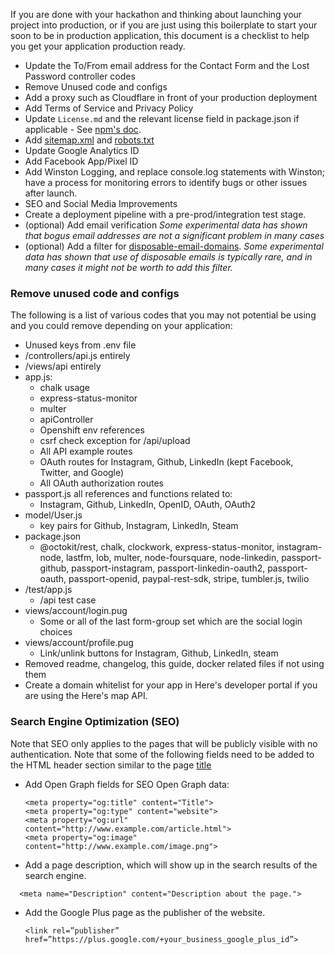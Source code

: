If you are done with your hackathon and thinking about launching your project into production, or if you are just using this boilerplate to start your soon to be in production application, this document is a checklist to help you get your application production ready.

-   Update the To/From email address for the Contact Form and the Lost Password controller codes
-   Remove Unused code and configs
-   Add a proxy such as Cloudflare in front of your production deployment
-   Add Terms of Service and Privacy Policy
-   Update `License.md` and the relevant license field in package.json if applicable - See [npm's doc](https://docs.npmjs.com/files/package.json#license).
-   Add [sitemap.xml](https://en.wikipedia.org/wiki/Sitemaps) and [robots.txt](https://moz.com/learn/seo/robotstxt)
-   Update Google Analytics ID
-   Add Facebook App/Pixel ID
-   Add Winston Logging, and replace console.log statements with Winston; have a process for monitoring errors to identify bugs or other issues after launch.
-   SEO and Social Media Improvements
-   Create a deployment pipeline with a pre-prod/integration test stage.
-   (optional) Add email verification _Some experimental data has shown that bogus email addresses are not a significant problem in many cases_
-   (optional) Add a filter for [disposable-email-domains](https://www.npmjs.com/package/disposable-email-domains). _Some experimental data has shown that use of disposable emails is typically rare, and in many cases it might not be worth to add this filter._

### Remove unused code and configs

The following is a list of various codes that you may not potential be using and you could remove depending on your application:

-   Unused keys from .env file
-   /controllers/api.js entirely
-   /views/api entirely
-   app.js:
    -   chalk usage
    -   express-status-monitor
    -   multer
    -   apiController
    -   Openshift env references
    -   csrf check exception for /api/upload
    -   All API example routes
    -   OAuth routes for Instagram, Github, LinkedIn (kept Facebook, Twitter, and Google)
    -   All OAuth authorization routes
-   passport.js all references and functions related to:
    -   Instagram, Github, LinkedIn, OpenID, OAuth, OAuth2
-   model/User.js
    -   key pairs for Github, Instagram, LinkedIn, Steam
-   package.json
    -   @octokit/rest, chalk, clockwork, express-status-monitor, instagram-node, lastfm, lob, multer, node-foursquare, node-linkedin, passport-github, passport-instagram, passport-linkedin-oauth2, passport-oauth, passport-openid, paypal-rest-sdk, stripe, tumbler.js, twilio
-   /test/app.js
    -   /api test case
-   views/account/login.pug
    -   Some or all of the last form-group set which are the social login choices
-   views/account/profile.pug
    -   Link/unlink buttons for Instagram, Github, LinkedIn, steam
-   Removed readme, changelog, this guide, docker related files if not using them
-   Create a domain whitelist for your app in Here's developer portal if you are using the Here's map API.

### Search Engine Optimization (SEO)

Note that SEO only applies to the pages that will be publicly visible with no authentication. Note that some of the following fields need to be added to the HTML header section similar to the page [title](https://github.com/sahat/hackathon-starter/blob/master/views/layout.pug#L9)

-   Add Open Graph fields for SEO
    Open Graph data:
    ```
    <meta property="og:title" content="Title">
    <meta property="og:type" content="website">
    <meta property="og:url" content="http://www.example.com/article.html">
    <meta property="og:image" content="http://www.example.com/image.png">
    ```
-   Add a page description, which will show up in the search results of the search engine.

```
  <meta name="Description" content="Description about the page.">
```

-   Add the Google Plus page as the publisher of the website.
    ```
    <link rel=”publisher” href=”https://plus.google.com/+your_business_google_plus_id”>
    ```
